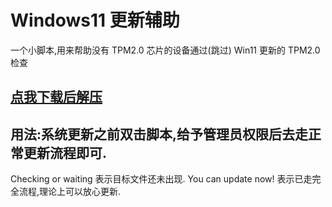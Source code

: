 # Windows11 更新辅助
一个小脚本,用来帮助没有 TPM2.0 芯片的设备通过(跳过) Win11 更新的 TPM2.0 检查

## [点我下载后解压](https://github.com/wutong233/Win11_Update_without_TPM2.0/archive/refs/tags/%E8%A7%A3%E5%8E%8B%E4%BD%BF%E7%94%A8.zip)
## 用法:系统更新之前双击脚本,给予管理员权限后去走正常更新流程即可.
Checking or waiting 表示目标文件还未出现.
You can update now! 表示已走完全流程,理论上可以放心更新.

